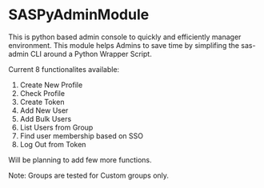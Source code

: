 # SASPyAdminModule

This is python based admin console to quickly and efficiently manager environment.
This module helps Admins to save time by simplifing the sas-admin CLI around a Python Wrapper Script.

Current 8 functionalites available:

1. Create New Profile
2. Check Profile
3. Create Token
4. Add New User
5. Add Bulk Users
6. List Users from Group
7. Find user membership based on SSO
8. Log Out from Token


Will be planning to add few more functions.

Note: Groups are tested for Custom groups only.
